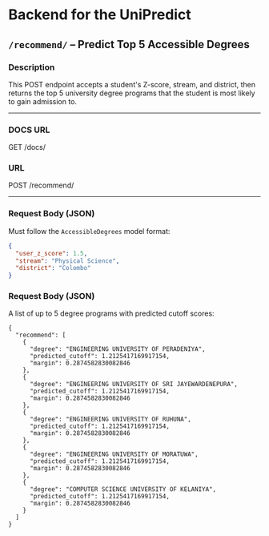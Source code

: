 # Backend for the UniPredict


##  `/recommend/` – Predict Top 5 Accessible Degrees

###  Description

This POST endpoint accepts a student's Z-score, stream, and district, then returns the top 5 university degree programs that the student is most likely to gain admission to.

---

### DOCS URL
GET /docs/

### URL
POST /recommend/


---

### Request Body (JSON)

Must follow the `AccessibleDegrees` model format:

```json
{
  "user_z_score": 1.5,
  "stream": "Physical Science",
  "district": "Colombo"
} 
```

### Request Body (JSON) 
A list of up to 5 degree programs with predicted cutoff scores:

```
{
  "recommend": [
    {
      "degree": "ENGINEERING UNIVERSITY OF PERADENIYA",
      "predicted_cutoff": 1.2125417169917154,
      "margin": 0.2874582830082846
    },
    {
      "degree": "ENGINEERING UNIVERSITY OF SRI JAYEWARDENEPURA",
      "predicted_cutoff": 1.2125417169917154,
      "margin": 0.2874582830082846
    },
    {
      "degree": "ENGINEERING UNIVERSITY OF RUHUNA",
      "predicted_cutoff": 1.2125417169917154,
      "margin": 0.2874582830082846
    },
    {
      "degree": "ENGINEERING UNIVERSITY OF MORATUWA",
      "predicted_cutoff": 1.2125417169917154,
      "margin": 0.2874582830082846
    },
    {
      "degree": "COMPUTER SCIENCE UNIVERSITY OF KELANIYA",
      "predicted_cutoff": 1.2125417169917154,
      "margin": 0.2874582830082846
    }
  ]
}
```



